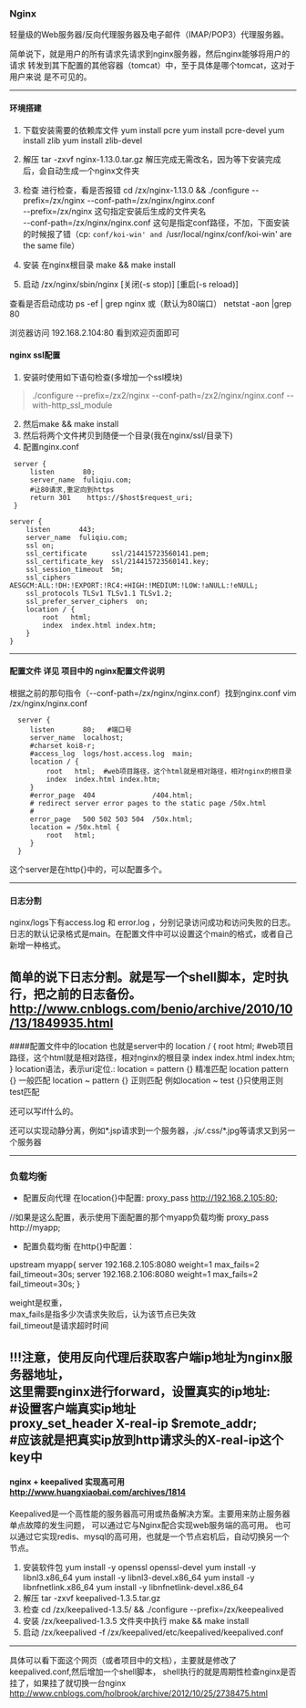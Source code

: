 ### Nginx  
轻量级的Web服务器/反向代理服务器及电子邮件（IMAP/POP3）代理服务器。

简单说下，就是用户的所有请求先请求到nginx服务器，然后nginx能够将用户的请求
转发到其下配置的其他容器（tomcat）中，至于具体是哪个tomcat，这对于用户来说
是不可见的。

---
#### 环境搭建
1. 下载安装需要的依赖库文件
yum install pcre 
yum install pcre-devel
yum install zlib
yum install zlib-devel

2. 解压
tar -zxvf nginx-1.13.0.tar.gz 
解压完成无需改名，因为等下安装完成后，会自动生成一个nginx文件夹

3. 检查
进行检查，看是否报错
cd /zx/nginx-1.13.0 && ./configure --prefix=/zx/nginx --conf-path=/zx/nginx/nginx.conf    
--prefix=/zx/nginx 这句指定安装后生成的文件夹名  
--conf-path=/zx/nginx/nginx.conf  这句是指定conf路径，不加，下面安装的时候报了错（cp: `conf/koi-win' and `/usr/local/nginx/conf/koi-win' are the same file）
4. 安装
在nginx根目录
make && make install

5. 启动
/zx/nginx/sbin/nginx [关闭(-s stop)]  [重启(-s reload)]

查看是否启动成功
ps -ef | grep nginx
或（默认为80端口）
netstat -aon |grep 80   

浏览器访问 192.168.2.104:80 看到欢迎页面即可

#### nginx ssl配置
1. 安装时使用如下语句检查(多增加一个ssl模块)  
>  ./configure --prefix=/zx2/nginx --conf-path=/zx2/nginx/nginx.conf --with-http_ssl_module
2. 然后make && make install
3. 然后将两个文件拷贝到随便一个目录(我在nginx/ssl/目录下)
4. 配置nginx.conf
>
     server {
         listen       80;
         server_name  fuliqiu.com;
         #让80请求,重定向到https
         return 301    https://$host$request_uri;
     }
    
    server {
        listen       443;
        server_name  fuliqiu.com;
        ssl on;
        ssl_certificate      ssl/214415723560141.pem;
        ssl_certificate_key  ssl/214415723560141.key;
        ssl_session_timeout  5m;
        ssl_ciphers AESGCM:ALL:!DH:!EXPORT:!RC4:+HIGH:!MEDIUM:!LOW:!aNULL:!eNULL;
        ssl_protocols TLSv1 TLSv1.1 TLSv1.2;
        ssl_prefer_server_ciphers  on;
        location / {
            root   html;
            index  index.html index.htm;
        }
    }
>

---
#### 配置文件 详见 项目中的 nginx配置文件说明
根据之前的那句指令（--conf-path=/zx/nginx/nginx.conf）找到nginx.conf
vim /zx/nginx/nginx.conf
>
      server {
         listen       80;   #端口号
         server_name  localhost; 
         #charset koi8-r;
         #access_log  logs/host.access.log  main;
         location / {
             root   html;  #web项目路径，这个html就是相对路径，相对nginx的根目录
             index  index.html index.htm;
         }
         #error_page  404              /404.html;
         # redirect server error pages to the static page /50x.html
         #
         error_page   500 502 503 504  /50x.html;
         location = /50x.html {
             root   html;
         }
      }
 >
 这个server是在http{}中的，可以配置多个。
 
---
#### 日志分割
nginx/logs下有access.log 和 error.log  ，分别记录访问成功和访问失败的日志。
日志的默认记录格式是main。在配置文件中可以设置这个main的格式，或者自己新增一种格式。

简单的说下日志分割。就是写一个shell脚本，定时执行，把之前的日志备份。
http://www.cnblogs.com/benio/archive/2010/10/13/1849935.html
---
####配置文件中的location
也就是server中的
    location / {
        root   html;  #web项目路径，这个html就是相对路径，相对nginx的根目录
        index  index.html index.htm;
    }
location语法，表示uri定位.:
location = pattern {} 精准匹配
location pattern {} 一般匹配
location ~ pattern {} 正则匹配
例如location ~ test {}只使用正则test匹配

还可以写if什么的。

还可以实现动静分离，例如*.jsp请求到一个服务器，*.js/*.css/*.jpg等请求又到另一个服务器

---
### 负载均衡
* 配置反向代理
在location{}中配置:
proxy_pass http://192.168.2.105:80;

//如果是这么配置，表示使用下面配置的那个myapp负载均衡
proxy_pass http://myapp;

* 配置负载均衡
在http{}中配置：
>
upstream myapp{
    server 192.168.2.105:8080 weight=1 max_fails=2 fail_timeout=30s;
    server 192.168.2.106:8080 weight=1 max_fails=2 fail_timeout=30s;
}
>
weight是权重，  
max_fails是指多少次请求失败后，认为该节点已失效  
fail_timeout是请求超时时间  

!!!注意，使用反向代理后获取客户端ip地址为nginx服务器地址，  
这里需要nginx进行forward，设置真实的ip地址:  
    #设置客户端真实ip地址  
proxy_set_header X-real-ip $remote_addr;    
    #应该就是把真实ip放到http请求头的X-real-ip这个key中
---




#### nginx + keepalived 实现高可用 http://www.huangxiaobai.com/archives/1814
Keepalived是一个高性能的服务器高可用或热备解决方案。主要用来防止服务器单点故障的发生问题，
可以通过它与Nginx配合实现web服务端的高可用。
也可以通过它实现redis、mysql的高可用，也就是一个节点宕机后，自动切换另一个节点。

1. 安装软件包
yum install -y openssl openssl-devel
yum install -y libnl3.x86_64
yum install -y libnl3-devel.x86_64
yum install -y libnfnetlink.x86_64 
yum install -y libnfnetlink-devel.x86_64
2. 解压
tar -zxvf keepalived-1.3.5.tar.gz 
3. 检查 
cd /zx/keepalived-1.3.5/ && ./configure --prefix=/zx/keepealived
4. 安装 
/zx/keepalived-1.3.5 文件夹中执行
make && make install
5. 启动
/zx/keepalived -f /zx/keepalived/etc/keepalived/keepalived.conf
---
具体可以看下面这个网页（或者项目中的文档），主要就是修改了keepalived.conf,然后增加一个shell脚本，
shell执行的就是周期性检查nginx是否挂了，如果挂了就切换一台nginx
http://www.cnblogs.com/holbrook/archive/2012/10/25/2738475.html
